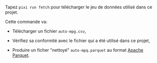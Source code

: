 
Tapez `pixi run fetch` pour télécharger le jeu de données utilisé dans ce projet.

Cette commande va:

  - Télécharger un fichier `auto-mpg.csv`,
  
  - Vérifiez sa conformité avec le fichier qui a été utilisé dans ce projet,

  - Produire un ficher "nettoyé" `auto-mpq.parquet` au format [Apache Parquet].

[Apache Parquet]: https://parquet.apache.org/ 